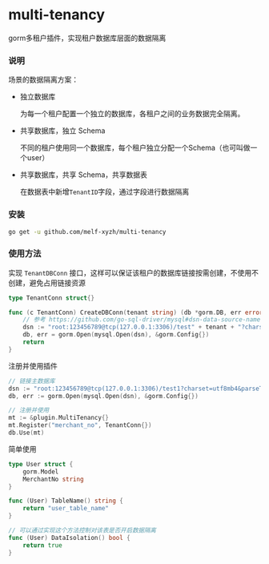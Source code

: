 # multi-tenancy
gorm多租户插件，实现租户数据库层面的数据隔离

### 说明

场景的数据隔离方案：

- 独立数据库

  为每一个租户配置一个独立的数据库，各租户之间的业务数据完全隔离。

- 共享数据库，独立 Schema

  不同的租户使用同一个数据库，每个租户独立分配一个Schema（也可叫做一个user）

- 共享数据库，共享 Schema，共享数据表

  在数据表中新增`TenantID`字段，通过字段进行数据隔离

### 安装

```bash
go get -u github.com/melf-xyzh/multi-tenancy
```

### 使用方法

实现 `TenantDBConn` 接口，这样可以保证该租户的数据库链接按需创建，不使用不创建，避免占用链接资源

```go
type TenantConn struct{}

func (c TenantConn) CreateDBConn(tenant string) (db *gorm.DB, err error) {
	// 参考 https://github.com/go-sql-driver/mysql#dsn-data-source-name 获取详情
	dsn := "root:123456789@tcp(127.0.0.1:3306)/test" + tenant + "?charset=utf8mb4&parseTime=True&loc=Local"
	db, err = gorm.Open(mysql.Open(dsn), &gorm.Config{})
	return
}
```

注册并使用插件

```go
// 链接主数据库
dsn := "root:123456789@tcp(127.0.0.1:3306)/test1?charset=utf8mb4&parseTime=True&loc=Local"
db, err := gorm.Open(mysql.Open(dsn), &gorm.Config{})

// 注册并使用
mt := &plugin.MultiTenancy{}
mt.Register("merchant_no", TenantConn{})
db.Use(mt)
```

简单使用

```go
type User struct {
	gorm.Model
	MerchantNo string
}

func (User) TableName() string {
	return "user_table_name"
}

// 可以通过实现这个方法控制对该表是否开启数据隔离
func (User) DataIsolation() bool {
	return true
}
```





